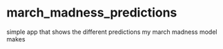 # march_madness_predictions
simple app that shows the different predictions my march madness model makes
